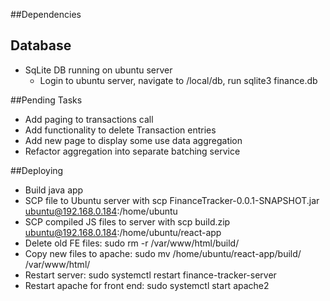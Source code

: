 
##Dependencies

## Database
- SqLite DB running on ubuntu server
  - Login to ubuntu server, navigate to /local/db, run sqlite3 finance.db
    

##Pending Tasks
- Add paging to transactions call
- Add functionality to delete Transaction entries
- Add new page to display some use data aggregation
- Refactor aggregation into separate batching service

##Deploying
- Build java app
- SCP file to Ubuntu server with scp FinanceTracker-0.0.1-SNAPSHOT.jar ubuntu@192.168.0.184:/home/ubuntu 
- SCP compiled JS files to server with scp build.zip ubuntu@192.168.0.184:/home/ubuntu/react-app
- Delete old FE files: sudo rm -r /var/www/html/build/
- Copy new files to apache: sudo mv /home/ubuntu/react-app/build/ /var/www/html/
- Restart server: sudo systemctl restart finance-tracker-server
- Restart apache for front end: sudo systemctl start apache2
  
    